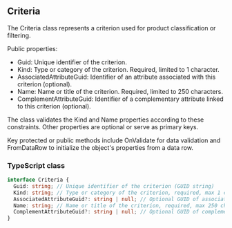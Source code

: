 ﻿## Criteria

The Criteria class represents a criterion used for product classification or filtering.

Public properties:
- Guid: Unique identifier of the criterion.
- Kind: Type or category of the criterion. Required, limited to 1 character.
- AssociatedAttributeGuid: Identifier of an attribute associated with this criterion (optional).
- Name: Name or title of the criterion. Required, limited to 250 characters.
- ComplementAttributeGuid: Identifier of a complementary attribute linked to this criterion (optional).

The class validates the Kind and Name properties according to these constraints. Other properties are optional or serve as primary keys.

Key protected or public methods include OnValidate for data validation and FromDataRow to initialize the object's properties from a data row.

### TypeScript class
```typescript
interface Criteria {
  Guid: string; // Unique identifier of the criterion (GUID string)
  Kind: string; // Type or category of the criterion, required, max 1 character
  AssociatedAttributeGuid?: string | null; // Optional GUID of associated attribute
  Name: string; // Name or title of the criterion, required, max 250 characters
  ComplementAttributeGuid?: string | null; // Optional GUID of complementary attribute
}
```